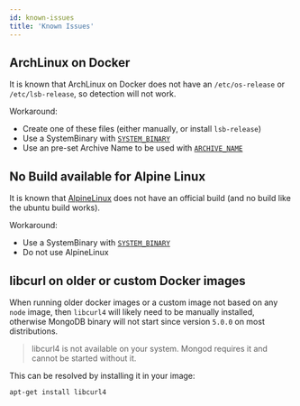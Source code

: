 ```yaml
---
id: known-issues
title: 'Known Issues'
---
```


## ArchLinux on Docker

It is known that ArchLinux on Docker does not have an `/etc/os-release` or `/etc/lsb-release`, so detection will not work.

Workaround:

- Create one of these files (either manually, or install `lsb-release`)
- Use a SystemBinary with [`SYSTEM_BINARY`](../api/config-options.md#system_binary)
- Use an pre-set Archive Name to be used with [`ARCHIVE_NAME`](../api/config-options.md#archive_name)

## No Build available for Alpine Linux

It is known that [AlpineLinux](./supported-systems.md#alpine) does not have an official build (and no build like the ubuntu build works).

Workaround:

- Use a SystemBinary with [`SYSTEM_BINARY`](../api/config-options.md#system_binary)
- Do not use AlpineLinux

## libcurl on older or custom Docker images

When running older docker images or a custom image not based on any `node` image, then `libcurl4` will likely need to be manually installed, otherwise MongoDB binary will not start since version `5.0.0` on most distributions.

> libcurl4 is not available on your system. Mongod requires it and cannot be started without it.

This can be resolved by installing it in your image:

```sh
apt-get install libcurl4
```
